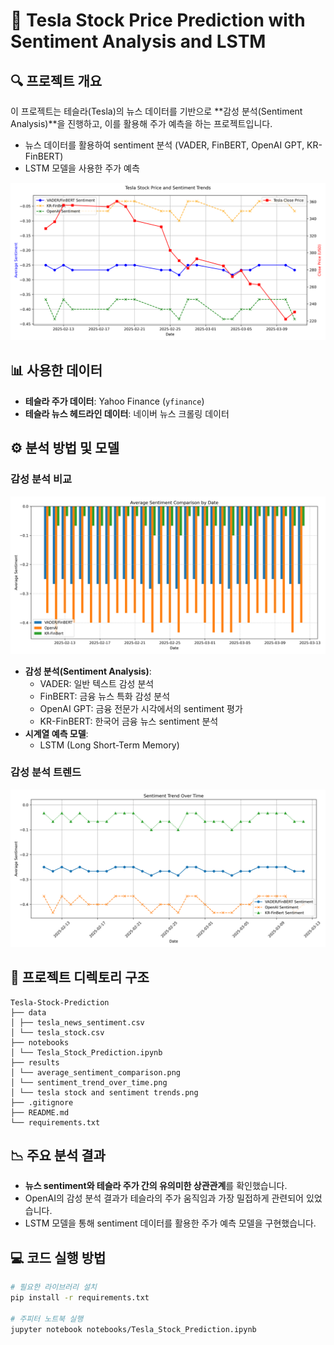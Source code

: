 # 📌 Tesla Stock Price Prediction with Sentiment Analysis and LSTM

## 🔍 프로젝트 개요

이 프로젝트는 테슬라(Tesla)의 뉴스 데이터를 기반으로 **감성 분석(Sentiment Analysis)**을 진행하고, 이를 활용해 주가 예측을 하는 프로젝트입니다.

- 뉴스 데이터를 활용하여 sentiment 분석 (VADER, FinBERT, OpenAI GPT, KR-FinBERT)
- LSTM 모델을 사용한 주가 예측

![Tesla Stock and Sentiment Trends](results/tesla%20stock%20and%20sentiment%20trends.png)

## 📊 사용한 데이터

- **테슬라 주가 데이터**: Yahoo Finance (`yfinance`)
- **테슬라 뉴스 헤드라인 데이터**: 네이버 뉴스 크롤링 데이터

## ⚙️ 분석 방법 및 모델

### 감성 분석 비교

![Average Sentiment Comparison](results/average_sentiment_comparison.png)

- **감성 분석(Sentiment Analysis)**:
  - VADER: 일반 텍스트 감성 분석
  - FinBERT: 금융 뉴스 특화 감성 분석
  - OpenAI GPT: 금융 전문가 시각에서의 sentiment 평가
  - KR-FinBERT: 한국어 금융 뉴스 sentiment 분석
- **시계열 예측 모델**:
  - LSTM (Long Short-Term Memory)

### 감성 분석 트렌드

![Sentiment Trend Over Time](results/sentiment_trend_over_time.png)

## 🚀 프로젝트 디렉토리 구조
```
Tesla-Stock-Prediction
├── data
│ ├── tesla_news_sentiment.csv
│ └── tesla_stock.csv
├── notebooks
│ └── Tesla_Stock_Prediction.ipynb
├── results
│ └── average_sentiment_comparison.png
│ └── sentiment_trend_over_time.png
│ └── tesla stock and sentiment trends.png
├── .gitignore
├── README.md
└── requirements.txt
```

## 📉 주요 분석 결과

- **뉴스 sentiment와 테슬라 주가 간의 유의미한 상관관계**를 확인했습니다.
- OpenAI의 감성 분석 결과가 테슬라의 주가 움직임과 가장 밀접하게 관련되어 있었습니다.
- LSTM 모델을 통해 sentiment 데이터를 활용한 주가 예측 모델을 구현했습니다.

## 💻 코드 실행 방법

```bash
# 필요한 라이브러리 설치
pip install -r requirements.txt

# 주피터 노트북 실행
jupyter notebook notebooks/Tesla_Stock_Prediction.ipynb
```
